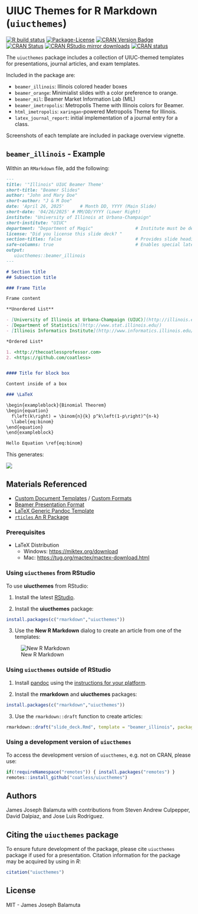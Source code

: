 
# UIUC Themes for R Markdown (`uiucthemes`)

<!-- badges: start -->

[![R build
status](https://github.com/coatless/uiucthemes/workflows/R-CMD-check/badge.svg)](https://github.com/illinois-r/uiucthemes/actions)
[![Package-License](http://img.shields.io/badge/license-MIT-brightgreen.svg?style=flat)](https://opensource.org/licenses/MIT)
[![CRAN Version
Badge](http://www.r-pkg.org/badges/version/uiucthemes)](https://cran.r-project.org/package=uiucthemes)
[![CRAN
Status](https://badges.cranchecks.info/worst/uiucthemes.svg)](https://cran.r-project.org/web/checks/check_results_uiucthemes.html)
[![CRAN RStudio mirror
downloads](http://cranlogs.r-pkg.org/badges/uiucthemes)](https://www.r-pkg.org:443/pkg/uiucthemes)
[![CRAN
status](https://www.r-pkg.org/badges/version/uiucthemes)](https://CRAN.R-project.org/package=uiucthemes)
<!-- badges: end -->

The `uiucthemes` package includes a collection of UIUC-themed templates
for presentations, journal articles, and exam templates.

Included in the package are:

- `beamer_illinois`: Illinois colored header boxes
- `beamer_orange`: Minimialist slides with a color preference to orange.
- `beamer_mil`: Beamer Market Information Lab (MIL)
- `beamer_imetropolis`: Metropolis Theme with Illinois colors for
  Beamer.
- `html_imetropolis`: `xaringan`-powered Metropolis Theme for Illinois.
- `latex_journal_report`: initial implementation of a journal entry for
  a class.

Screenshots of each template are included in package overview vignette.

## `beamer_illinois` - Example

Within an `RMarkdown` file, add the following:

``` md
---
title: '"Illinois" UIUC Beamer Theme'
short-title: "Beamer Slides"
author: "John and Mary Doe"
short-author: "J & M Doe"
date: 'April 26, 2025'      # Month DD, YYYY (Main Slide)
short-date: '04/26/2025' # MM/DD/YYYY (Lower Right)
institute: "University of Illinois at Urbana-Champaign"
short-institute: "UIUC"
department: "Department of Magic"                # Institute must be defined
license: "Did you license this slide deck? "
section-titles: false                            # Provides slide headings
safe-columns: true                               # Enables special latex macros for columns.
output: 
   uiucthemes::beamer_illinois
---

# Section title     
## Subsection title 

### Frame Title

Frame content 

**Unordered List**

- [University of Illinois at Urbana-Champaign (UIUC)](http://illinois.edu)
- [Department of Statistics](http://www.stat.illinois.edu/)
- [Illinois Informatics Institute](http://www.informatics.illinois.edu/)

*Ordered List*

1. <http://thecoatlessprofessor.com>
2. <https://github.com/coatless>


#### Title for block box

Content inside of a box 

### \LaTeX

\begin{exampleblock}{Binomial Theorem}
\begin{equation} 
  f\left(k\right) = \binom{n}{k} p^k\left(1-p\right)^{n-k}
  \label{eq:binom}
\end{equation} 
\end{exampleblock}

Hello Equation \ref{eq:binom}
```

This generates:

![](https://raw.githubusercontent.com/illinois-r/uiucthemes/main/tools/readme/beamer_illinois_slide_example.png)

## Materials Referenced

- [Custom Document
  Templates](https://bookdown.org/yihui/rmarkdown/document-templates.html)
  / [Custom
  Formats](https://bookdown.org/yihui/rmarkdown/new-formats.html)
- [Beamer Presentation
  Format](https://bookdown.org/yihui/rmarkdown/beamer-presentation.html)
- [LaTeX Generic Pandoc
  Template](https://github.com/jgm/pandoc-templates/blob/db59a5e77b0a5629f0801eb82103814842f2e2ed/default.latex)
- [`rticles` An R Package](https://github.com/rstudio/rticles)

### Prerequisites

- LaTeX Distribution
  - Windows: <https://miktex.org/download>
  - Mac: <https://tug.org/mactex/mactex-download.html>

### Using `uiucthemes` from RStudio

To use **uiucthemes** from RStudio:

1)  Install the latest
    [RStudio](https://posit.co/download/rstudio-desktop/).

2)  Install the **uiucthemes** package:

``` r
install.packages(c("rmarkdown","uiucthemes"))
```

3)  Use the **New R Markdown** dialog to create an article from one of
    the templates:

<figure>
<img
src="https://raw.githubusercontent.com/illinois-r/uiucthemes/main/tools/readme/uiucthemes.png"
alt="New R Markdown" />
<figcaption aria-hidden="true">New R Markdown</figcaption>
</figure>

### Using `uiucthemes` outside of RStudio

1)  Install [pandoc](https://pandoc.org/) using the [instructions for
    your
    platform](https://github.com/rstudio/rmarkdown/blob/bd5c509c888bfd309ef059ae6cbdeb408ec53d66/vignettes/pandoc.Rmd).

2)  Install the **rmarkdown** and **uiucthemes** packages:

``` r
install.packages(c("rmarkdown","uiucthemes"))
```

3)  Use the `rmarkdown::draft` function to create articles:

``` r
rmarkdown::draft("slide_deck.Rmd", template = "beamer_illinois", package = "uiucthemes")
```

### Using a development version of `uiucthemes`

To access the development version of `uiucthemes`, e.g. not on CRAN,
please use:

``` r
if(!requireNamespace("remotes")) { install.packages("remotes") }
remotes::install_github("coatless/uiucthemes")
```

## Authors

James Joseph Balamuta with contributions from Steven Andrew Culpepper,
David Dalpiaz, and Jose Luis Rodriguez.

## Citing the `uiucthemes` package

To ensure future development of the package, please cite `uiucthemes`
package if used for a presentation. Citation information for the package
may be acquired by using in *R*:

``` r
citation("uiucthemes")
```

## License

MIT - James Joseph Balamuta
